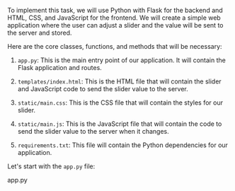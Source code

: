 To implement this task, we will use Python with Flask for the backend and HTML, CSS, and JavaScript for the frontend. We will create a simple web application where the user can adjust a slider and the value will be sent to the server and stored.

Here are the core classes, functions, and methods that will be necessary:

1. `app.py`: This is the main entry point of our application. It will contain the Flask application and routes.

2. `templates/index.html`: This is the HTML file that will contain the slider and JavaScript code to send the slider value to the server.

3. `static/main.css`: This is the CSS file that will contain the styles for our slider.

4. `static/main.js`: This is the JavaScript file that will contain the code to send the slider value to the server when it changes.

5. `requirements.txt`: This file will contain the Python dependencies for our application.

Let's start with the `app.py` file:

app.py
